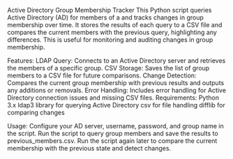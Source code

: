 Active Directory Group Membership Tracker
This Python script queries Active Directory (AD) for members of a and tracks changes in group membership over time. It stores the results of each query to a CSV file and compares the current members with the previous query, highlighting any differences. This is useful for monitoring and auditing changes in group membership.

Features:
LDAP Query: Connects to an Active Directory server and retrieves the members of a specific group.
CSV Storage: Saves the list of group members to a CSV file for future comparisons.
Change Detection: Compares the current group membership with previous results and outputs any additions or removals.
Error Handling: Includes error handling for Active Directory connection issues and missing CSV files.
Requirements:
Python 3.x
ldap3 library for querying Active Directory
csv for file handling
difflib for comparing changes

Usage:
Configure your AD server, username, password, and group name in the script.
Run the script to query group members and save the results to previous_members.csv.
Run the script again later to compare the current membership with the previous state and detect changes.

